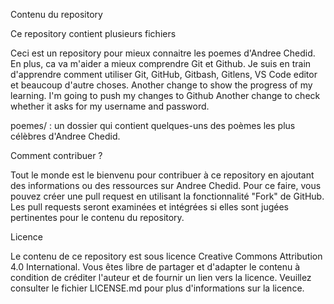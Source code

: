 
Contenu du repository

Ce repository contient plusieurs fichiers

Ceci est un repository pour mieux connaitre les poemes d'Andree Chedid. En plus, ca va m'aider a mieux comprendre Git et Github. 
Je suis en train d'apprendre comment utiliser Git, GitHub, Gitbash, Gitlens, VS Code editor et beaucoup d'autre choses.
Another change to show the progress of my learning.  I'm going to push my changes to Github
Another change to check whether it asks for my username and password.



poemes/ : un dossier qui contient quelques-uns des poèmes les plus célèbres d'Andree Chedid.

Comment contribuer ?

Tout le monde est le bienvenu pour contribuer à ce repository en ajoutant des informations ou des ressources sur Andree Chedid. Pour ce faire, vous pouvez créer une pull request en utilisant la fonctionnalité "Fork" de GitHub. Les pull requests seront examinées et intégrées si elles sont jugées pertinentes pour le contenu du repository.

Licence

Le contenu de ce repository est sous licence Creative Commons Attribution 4.0 International. Vous êtes libre de partager et d'adapter le contenu à condition de créditer l'auteur et de fournir un lien vers la licence. Veuillez consulter le fichier LICENSE.md pour plus d'informations sur la licence.

